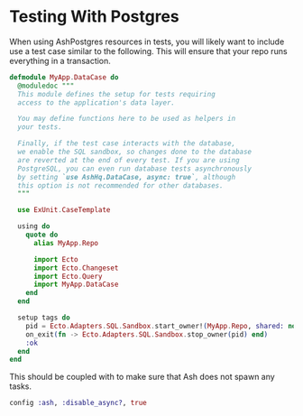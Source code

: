 # Testing With Postgres

When using AshPostgres resources in tests, you will likely want to include use a test case similar to the following. This will ensure that your repo runs everything in a transaction.

```elixir
defmodule MyApp.DataCase do
  @moduledoc """
  This module defines the setup for tests requiring
  access to the application's data layer.

  You may define functions here to be used as helpers in
  your tests.

  Finally, if the test case interacts with the database,
  we enable the SQL sandbox, so changes done to the database
  are reverted at the end of every test. If you are using
  PostgreSQL, you can even run database tests asynchronously
  by setting `use AshHq.DataCase, async: true`, although
  this option is not recommended for other databases.
  """

  use ExUnit.CaseTemplate

  using do
    quote do
      alias MyApp.Repo

      import Ecto
      import Ecto.Changeset
      import Ecto.Query
      import MyApp.DataCase
    end
  end

  setup tags do
    pid = Ecto.Adapters.SQL.Sandbox.start_owner!(MyApp.Repo, shared: not tags[:async])
    on_exit(fn -> Ecto.Adapters.SQL.Sandbox.stop_owner(pid) end)
    :ok
  end
end
```

This should be coupled with to make sure that Ash does not spawn any tasks.

```elixir
config :ash, :disable_async?, true
```
